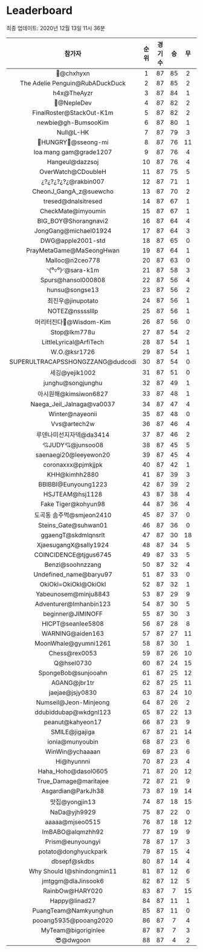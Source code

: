 # Leaderboard
최종 업데이트: 2020년 12월 13일 11시 36분




| 참가자 | 순위 | 경기수 | 승 | 무 | 패 | 승점 |
|:---:|:---:|:---:|:---:|:---:|:---:|:---:|
| 👑@chxhyxn | 1 | 87 | 85 | 2 | 0 | 257 |
| The Adelie Penguin@RubADuckDuck | 2 | 87 | 85 | 2 | 0 | 257 |
| h4x@TheAyzr | 3 | 87 | 84 | 1 | 2 | 253 |
| 🥈@NepleDev | 4 | 87 | 82 | 2 | 3 | 248 |
| FinalRoster@StackOut-K1m | 5 | 87 | 82 | 2 | 3 | 248 |
| newbie@gh-BumsooKim | 6 | 87 | 80 | 1 | 6 | 241 |
| Null@L-HK | 7 | 87 | 79 | 3 | 5 | 240 |
| 🍗HUNGRY🍗@sseong-mi | 8 | 87 | 76 | 11 | 0 | 239 |
| loa mang gam@grade1207 | 9 | 87 | 76 | 4 | 7 | 232 |
| Hangeul@dazzsoj | 10 | 87 | 76 | 4 | 7 | 232 |
| OverWatch@CDoubleH | 11 | 87 | 75 | 5 | 7 | 230 |
| ¿?¿?¿?¿?¿@rakbin007 | 12 | 87 | 71 | 1 | 15 | 214 |
| CheonJ_GangA_z@suewcho | 13 | 87 | 70 | 2 | 15 | 212 |
| tresed@dnalsitresed | 14 | 87 | 67 | 1 | 19 | 202 |
| CheckMate@imyoumin | 15 | 87 | 67 | 1 | 19 | 202 |
| BIG_BOY@Shorangnavi2 | 16 | 87 | 64 | 4 | 19 | 196 |
| JongGang@michael01924 | 17 | 87 | 64 | 3 | 20 | 195 |
| DWG@apple2001-std | 18 | 87 | 65 | 0 | 22 | 195 |
| PrayMetaGame@MaSeongHwan | 19 | 87 | 64 | 1 | 22 | 193 |
| Malloc@n2ceo778 | 20 | 87 | 63 | 0 | 24 | 189 |
| ◝(⁰▿⁰)◜@sara-k1m | 21 | 87 | 58 | 3 | 26 | 177 |
| Spurs@hansol000808 | 22 | 87 | 56 | 4 | 27 | 172 |
| hunsu@songse13 | 23 | 87 | 56 | 2 | 29 | 170 |
| 최진우@jinupotato | 24 | 87 | 56 | 1 | 30 | 169 |
| NOTEZ@nsssslllp | 25 | 87 | 56 | 1 | 30 | 169 |
| 머리터진다🤯@Wisdom-Kim | 26 | 87 | 56 | 0 | 31 | 168 |
| Stop@lkm778u | 27 | 87 | 54 | 2 | 31 | 164 |
| LittleLyrical@ArfiTech | 28 | 87 | 54 | 1 | 32 | 163 |
| W.O.@ksr1726 | 29 | 87 | 54 | 1 | 32 | 163 |
| SUPERULTRACAPSSHONGZZANG@dudcodi | 30 | 87 | 54 | 0 | 33 | 162 |
| 세깅@yejik1002 | 31 | 87 | 51 | 0 | 36 | 153 |
| junghu@songjunghu | 32 | 87 | 49 | 1 | 37 | 148 |
| 아시원해@kimsiwon6827 | 33 | 87 | 48 | 1 | 38 | 145 |
| Naega_Jeil_Jalnaga@va0037 | 34 | 87 | 47 | 4 | 36 | 145 |
| Winter@nayeonii | 35 | 87 | 48 | 0 | 39 | 144 |
| Vvs@artech2w | 36 | 87 | 46 | 4 | 37 | 142 |
| 루덴나미선지자덱@da3414 | 37 | 87 | 46 | 2 | 39 | 140 |
| 💘JUDY💘@junsoo08 | 38 | 87 | 45 | 5 | 37 | 140 |
| saenaegi20@leeyewon20 | 39 | 87 | 45 | 4 | 38 | 139 |
| coronaxxx@pjmkjjpk | 40 | 87 | 42 | 1 | 44 | 127 |
| KHH@kimhh2880 | 41 | 87 | 39 | 3 | 45 | 120 |
| BBIBBI@Eunyoung1223 | 42 | 87 | 39 | 2 | 46 | 119 |
| HSJTEAM@hsj1128 | 43 | 87 | 38 | 4 | 45 | 118 |
| Fake Tiger@kohyun98 | 44 | 87 | 36 | 4 | 47 | 112 |
| 도곡동 솜주먹@smjeon2410 | 45 | 87 | 37 | 0 | 50 | 111 |
| Steins_Gate@suhwan01 | 46 | 87 | 36 | 0 | 51 | 108 |
| ggaengT@skdmlqnsrlt | 47 | 87 | 30 | 18 | 39 | 108 |
| XjaesugangX@sally1924 | 48 | 87 | 34 | 5 | 48 | 107 |
| COINCIDENCE@tjgus6745 | 49 | 87 | 33 | 5 | 49 | 104 |
| Benzi@soohnzzang | 50 | 87 | 32 | 4 | 51 | 100 |
| Undefined_name@baryu97 | 51 | 87 | 33 | 0 | 54 | 99 |
| OkiOkl=OkiOkl@OkiOkl | 52 | 87 | 32 | 1 | 54 | 97 |
| Yabeunosem@minju8843 | 53 | 87 | 29 | 9 | 49 | 96 |
| Adventurer@Imhanbin123 | 54 | 87 | 30 | 5 | 52 | 95 |
| beginner@JIMINOFF | 55 | 87 | 30 | 3 | 54 | 93 |
| HICPT@seanlee5808 | 56 | 87 | 28 | 8 | 51 | 92 |
| WARNING@aiden163 | 57 | 87 | 27 | 11 | 49 | 92 |
| MoonWhale@gyumni1261 | 58 | 87 | 30 | 1 | 56 | 91 |
| Chess@rex0053 | 59 | 87 | 26 | 10 | 51 | 88 |
| Q@hsel0730 | 60 | 87 | 24 | 15 | 48 | 87 |
| SpongeBob@sunjooahn | 61 | 87 | 25 | 12 | 50 | 87 |
| AGANG@jbr1tr | 62 | 87 | 25 | 11 | 51 | 86 |
| jaejae@jsjy0830 | 63 | 87 | 24 | 10 | 53 | 82 |
| Numseil@Jeon-Minjeong | 64 | 87 | 26 | 2 | 59 | 80 |
| ddubiddubap@wkdgnl123 | 65 | 87 | 22 | 13 | 52 | 79 |
| peanut@kahyeon17 | 66 | 87 | 23 | 9 | 55 | 78 |
| SMILE@jigajiga | 67 | 87 | 21 | 14 | 52 | 77 |
| ionia@munyoubin | 68 | 87 | 23 | 6 | 58 | 75 |
| WinWin@ychaaaan | 69 | 87 | 23 | 6 | 58 | 75 |
| Hi@hyunnni | 70 | 87 | 23 | 4 | 60 | 73 |
| Haha_Hoho@dasol0605 | 71 | 87 | 20 | 12 | 55 | 72 |
| True_Damage@maritajee | 72 | 87 | 21 | 9 | 57 | 72 |
| Asgardian@ParkJh38 | 73 | 87 | 19 | 14 | 54 | 71 |
| 맛집@yongjin13 | 74 | 87 | 18 | 15 | 54 | 69 |
| NaDa@yjh9929 | 75 | 87 | 22 | 0 | 65 | 66 |
| aaaaa@mjseo0515 | 76 | 87 | 18 | 12 | 57 | 66 |
| ImBABO@alqmzhh92 | 77 | 87 | 19 | 9 | 59 | 66 |
| Prism@eunyoungyi | 78 | 87 | 17 | 3 | 67 | 54 |
| potato@donghyuckpark | 79 | 87 | 15 | 4 | 68 | 49 |
| dbsepf@skdbs | 80 | 87 | 14 | 4 | 69 | 46 |
| Why Should I@shindongmin11 | 81 | 87 | 12 | 6 | 69 | 42 |
| jmtggm@dlaJinsook6 | 82 | 87 | 12 | 5 | 70 | 41 |
| RainbOw@HARY020 | 83 | 87 | 7 | 15 | 65 | 36 |
| Happy@linad27 | 84 | 87 | 11 | 1 | 75 | 34 |
| PuangTeam@Namkyunghun | 85 | 87 | 11 | 0 | 76 | 33 |
| pooang5935@pooang2020 | 86 | 87 | 7 | 4 | 76 | 25 |
| MyTeam@bigoriginlee | 87 | 87 | 7 | 3 | 77 | 24 |
| 😎@dwgoon | 88 | 87 | 4 | 2 | 81 | 14 |